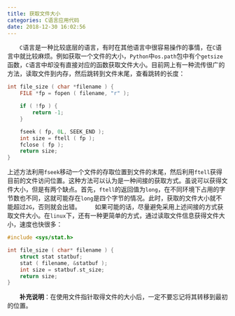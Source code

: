 ```yaml
---
title: 获取文件大小
categories: C语言应用代码
date: 2018-12-30 16:02:56
---
```

&emsp;&emsp;`C`语言是一种比较底层的语言，有时在其他语言中很容易操作的事情，在`C`语言中就比较麻烦。例如获取一个文件的大小，`Python`中`os.path`包中有个`getsize`函数，`C`语言中却没有直接对应的函数获取文件大小。目前网上有一种流传很广的方法，读取文件到内存，然后跳转到文件末尾，查看跳转的长度：<!--more-->

``` cpp
int file_size ( char *filename ) {
    FILE *fp = fopen ( filename, "r" );

    if ( !fp ) {
        return -1;
    }

    fseek ( fp, 0L, SEEK_END );
    int size = ftell ( fp );
    fclose ( fp );
    return size;
}
```

上述方法利用`fseek`移动一个文件的存取位置到文件的末尾，然后利用`ftell`获得目前的文件访问位置。这种方法可以认为是一种间接的获取方式。虽说可以获得文件大小，但是有两个缺点。首先，`ftell`的返回值为`long`，在不同环境下占用的字节数也不同，这就可能存在`long`是四个字节的情况。此时，获取的文件大小就不能超过`2G`，否则就会出错。
&emsp;&emsp;如果可能的话，尽量避免采用上述间接的方式获取文件大小。在`linux`下，还有一种更简单的方式，通过读取文件信息获得文件大小，速度也快很多：

``` cpp
#include <sys/stat.h>

int file_size ( char* filename ) {
    struct stat statbuf;
    stat ( filename, &statbuf );
    int size = statbuf.st_size;
    return size;
}
```

&emsp;&emsp;**补充说明**：在使用文件指针取得文件的大小后，一定不要忘记将其转移到最初的位置。